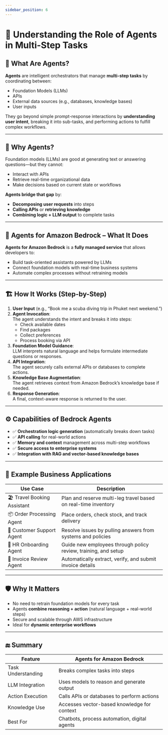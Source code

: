 ```yaml
---
sidebar_position: 6
---
```


# 🤖 Understanding the Role of Agents in Multi-Step Tasks

## 🧩 What Are Agents?

**Agents** are intelligent orchestrators that manage **multi-step tasks** by coordinating between:

- Foundation Models (LLMs)
- APIs
- External data sources (e.g., databases, knowledge bases)
- User inputs

They go beyond simple prompt-response interactions by **understanding user intent**, breaking it into sub-tasks, and performing actions to fulfill complex workflows.

---

## 🔄 Why Agents?

Foundation models (LLMs) are good at generating text or answering questions—but they cannot:

- Interact with APIs
- Retrieve real-time organizational data
- Make decisions based on current state or workflows

**Agents bridge that gap** by:

- **Decomposing user requests** into steps
- **Calling APIs** or **retrieving knowledge**
- **Combining logic + LLM output** to complete tasks

---

## 🧠 Agents for Amazon Bedrock – What It Does

**Agents for Amazon Bedrock** is a **fully managed service** that allows developers to:

- Build task-oriented assistants powered by LLMs
- Connect foundation models with real-time business systems
- Automate complex processes without retraining models

---

## 🏗️ How It Works (Step-by-Step)

1. **User Input** (e.g., “Book me a scuba diving trip in Phuket next weekend.”)
2. **Agent Invocation**:  
   The agent understands the intent and breaks it into steps:
   - Check available dates
   - Find packages
   - Collect preferences
   - Process booking via API
3. **Foundation Model Guidance**:  
   LLM interprets natural language and helps formulate intermediate questions or responses.
4. **API Integration**:  
   The agent securely calls external APIs or databases to complete actions.
5. **Knowledge Base Augmentation**:  
   The agent retrieves context from Amazon Bedrock’s knowledge base if needed.
6. **Response Generation**:  
   A final, context-aware response is returned to the user.

---

## ⚙️ Capabilities of Bedrock Agents

- ✅ **Orchestration logic generation** (automatically breaks down tasks)
- ✅ **API calling** for real-world actions
- ✅ **Memory and context** management across multi-step workflows
- ✅ **Secure access to enterprise systems**
- ✅ **Integration with RAG and vector-based knowledge bases**

---

## 💼 Example Business Applications

| Use Case                   | Description                                                    |
| -------------------------- | -------------------------------------------------------------- |
| 🏖 Travel Booking Assistant | Plan and reserve multi-leg travel based on real-time inventory |
| 📦 Order Processing Agent   | Place orders, check stock, and track delivery                  |
| 💬 Customer Support Agent   | Resolve issues by pulling answers from systems and policies    |
| 📅 HR Onboarding Agent      | Guide new employees through policy review, training, and setup |
| 🧾 Invoice Review Agent     | Automatically extract, verify, and submit invoice details      |

---

## 🛡️ Why It Matters

- No need to retrain foundation models for every task
- Agents **combine reasoning + action** (natural language + real-world steps)
- Secure and scalable through AWS infrastructure
- Ideal for **dynamic enterprise workflows**

---

## 🔚 Summary

| Feature            | Agents for Amazon Bedrock                    |
| ------------------ | -------------------------------------------- |
| Task Understanding | Breaks complex tasks into steps              |
| LLM Integration    | Uses models to reason and generate output    |
| Action Execution   | Calls APIs or databases to perform actions   |
| Knowledge Use      | Accesses vector-based knowledge for context  |
| Best For           | Chatbots, process automation, digital agents |